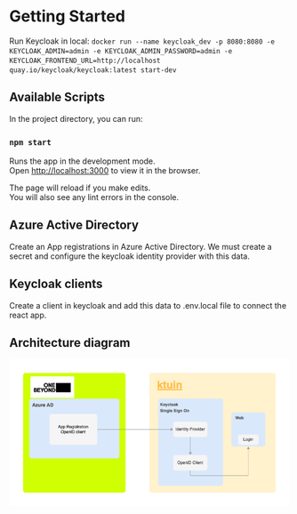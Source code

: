 # Getting Started

Run Keycloak in local: `docker run --name keycloak_dev -p 8080:8080 -e KEYCLOAK_ADMIN=admin -e KEYCLOAK_ADMIN_PASSWORD=admin -e KEYCLOAK_FRONTEND_URL=http://localhost quay.io/keycloak/keycloak:latest start-dev`

## Available Scripts

In the project directory, you can run:

### `npm start`

Runs the app in the development mode.\
Open [http://localhost:3000](http://localhost:3000) to view it in the browser.

The page will reload if you make edits.\
You will also see any lint errors in the console.

## Azure Active Directory

Create an App registrations in Azure Active Directory. We must create a secret and configure the keycloak identity provider with this data.

## Keycloak clients

Create a client in keycloak and add this data to .env.local file to connect the react app.

## Architecture diagram

![alt text](https://github.com/juanma-dominguez/AzureKeycloak/blob/main/docs/arch.png?raw=true)
